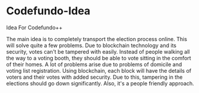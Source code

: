 # Codefundo-Idea
Idea For Codefundo++

The main idea is to completely transport the election process online. This will solve quite a few problems. 
Due to blockchain technology and its security, votes can't be tampered with easily. Instead of people walking all the way to a voting booth, they should be able to vote sitting in the comfort of their homes.
A lot of problems arise due to problems of domicile and voting list registration. Using blockchain, each block will have the details of voters and their votes with added security.
Due to this, tampering in the elections should go down significantly. Also, it's a people friendly approach.
